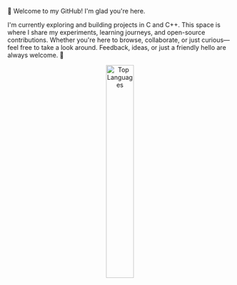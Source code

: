 👋 Welcome to my GitHub! I'm glad you're here.

I'm currently exploring and building projects in C and C++. This space is where I share my experiments, learning journeys, and open-source contributions.
Whether you're here to browse, collaborate, or just curious—feel free to take a look around. Feedback, ideas, or just a friendly hello are always welcome. 🙂

<p align="center">
  <img src="https://github-readme-stats.vercel.app/api/top-langs/?username=RuiCoelho6&show_icons=true&theme=chartreuse-dark&layout=donut-vertical" alt="Top Languages" width="35%">
</p>
